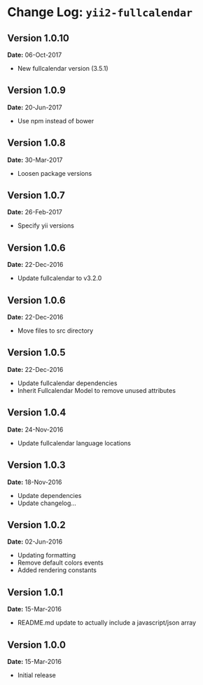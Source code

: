 Change Log: `yii2-fullcalendar`
===============================

## Version 1.0.10

**Date:** 06-Oct-2017

- New fullcalendar version (3.5.1)

## Version 1.0.9

**Date:** 20-Jun-2017

- Use npm instead of bower

## Version 1.0.8

**Date:** 30-Mar-2017

- Loosen package versions

## Version 1.0.7

**Date:** 26-Feb-2017

- Specify yii versions

## Version 1.0.6

**Date:** 22-Dec-2016

- Update fullcalendar to v3.2.0

## Version 1.0.6

**Date:** 22-Dec-2016

- Move files to src directory

## Version 1.0.5

**Date:** 22-Dec-2016

- Update fullcalendar dependencies
- Inherit Fullcalendar Model to remove unused attributes

## Version 1.0.4

**Date:** 24-Nov-2016

- Update fullcalendar language locations

## Version 1.0.3

**Date:** 18-Nov-2016

- Update dependencies
- Update changelog...

## Version 1.0.2

**Date:** 02-Jun-2016

- Updating formatting
- Remove default colors events
- Added rendering constants


## Version 1.0.1

**Date:** 15-Mar-2016

- README.md update to actually include a javascript/json array


## Version 1.0.0

**Date:** 15-Mar-2016

- Initial release